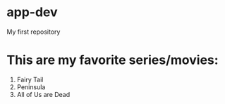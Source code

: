 # app-dev
My first repository
# This are my favorite series/movies:
1. Fairy Tail
2. Peninsula
3. All of Us are Dead
